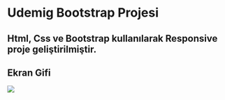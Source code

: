 <h1>Udemig Bootstrap Projesi</h2>

<h2>Html, Css ve Bootstrap kullanılarak Responsive proje geliştirilmiştir.</h2>

<h2>Ekran Gifi</h2>

![](BtProject.gif)
